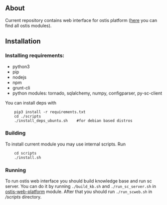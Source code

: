 ## About
Current repository contains web interface for ostis platform ([here](https://github.com/ostis-ai) you can find all ostis modules).

## Installation
### Installing requirements:
* python3
* pip
* nodejs
* npm
* grunt-cli
* python modules: tornado, sqlalchemy, numpy, configparser, py-sc-client

You can install deps with

```shell
    pip3 install -r requirements.txt
    cd ./scripts
    ./install_deps_ubuntu.sh    #for debian based distros
```

### Building
To install current module you may use internal scripts. Run

```shell
    cd scripts
    ./install.sh
```

### Running
To run ostis web interface you should build knowledge base and run sc server. You can do it by running `./build_kb.sh` and `./run_sc_server.sh` in [ostis-web-platform](https://github.com/ostis-ai/ostis-web-platform) module. After that you should run `./run_scweb.sh` in */scripts* directory.
